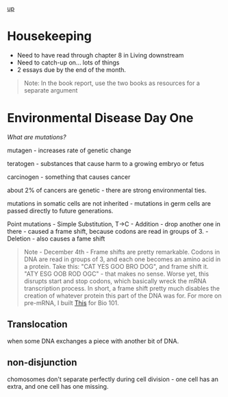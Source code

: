 [up](../index.md)

# Housekeeping

- Need to have read through chapter 8 in Living downstream
- Need to catch-up on... lots of things
- 2 essays due by the end of the month.

> Note: In the book report, use the two books as resources for a separate argument

# Environmental Disease Day One

*What are mutations?*

mutagen - increases rate of genetic change

teratogen - substances that cause harm to a growing embryo or fetus

carcinogen - something that causes cancer

about 2% of cancers are genetic - there are strong environmental ties.

mutations in somatic cells are not inherited - mutations in germ cells are passed directly to future generations.

Point mutations
	- Simple Substitution, T->C
	- Addition - drop another one in there - caused a frame shift, because codons are read in groups of 3.
	- Deletion - also causes a fame shift

> Note - December 4th - Frame shifts are pretty remarkable. Codons in DNA are read in groups of 3, and
each one becomes an amino acid in a protein. Take this: "CAT YES GOO BRO DOG", and frame shift it.
"ATY ESG OOB ROD OGC" - that makes no sense. Worse yet, this disrupts start and stop codons, which basically wreck
the mRNA transcription process. In short, a frame shift pretty much disables the creation of whatever protein this
part of the DNA was for. For more on pre-mRNA, I built [This](https://navigatron.github.io/nowaymrna/) for Bio 101.

## Translocation

when some DNA exchanges a piece with another bit of DNA.

## non-disjunction

chomosomes don't separate perfectly during cell division - one cell has an extra, and one cell has one missing.
